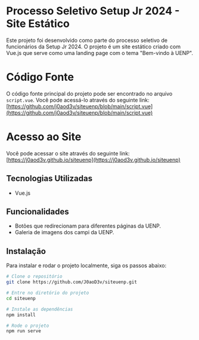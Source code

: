 # Processo Seletivo Setup Jr 2024 - Site Estático

Este projeto foi desenvolvido como parte do processo seletivo de funcionários da Setup Jr 2024. O projeto é um site estático criado com Vue.js que serve como uma landing page com o tema "Bem-vindo à UENP".

# Código Fonte

O código fonte principal do projeto pode ser encontrado no arquivo `script.vue`. Você pode acessá-lo através do seguinte link: [https://github.com/j0aod3v/siteuenp/blob/main/script.vue](https://github.com/j0aod3v/siteuenp/blob/main/script.vue)

# Acesso ao Site

Você pode acessar o site através do seguinte link: [https://j0aod3v.github.io/siteuenp](https://j0aod3v.github.io/siteuenp)

## Tecnologias Utilizadas

- Vue.js

## Funcionalidades

- Botões que redirecionam para diferentes páginas da UENP.
- Galeria de imagens dos campi da UENP.

## Instalação

Para instalar e rodar o projeto localmente, siga os passos abaixo:

```bash
# Clone o repositório
git clone https://github.com/J0aoD3v/siteuenp.git

# Entre no diretório do projeto
cd siteuenp

# Instale as dependências
npm install

# Rode o projeto
npm run serve
